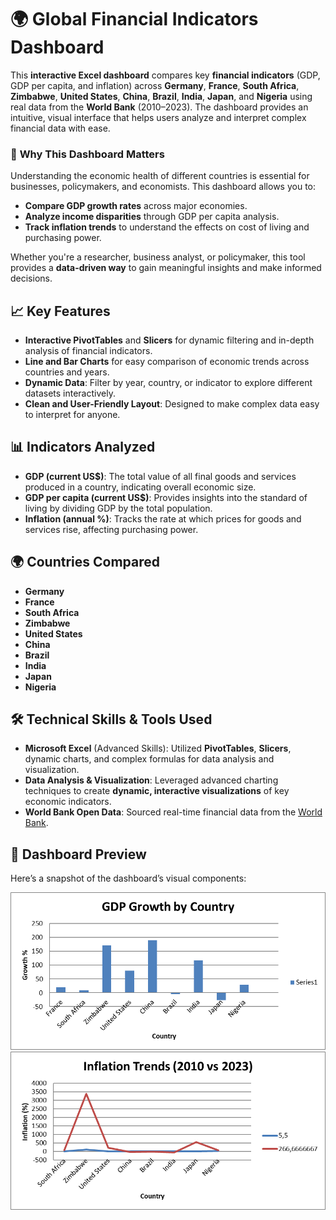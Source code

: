# 🌍 **Global Financial Indicators Dashboard**

This **interactive Excel dashboard** compares key **financial indicators** (GDP, GDP per capita, and inflation) across **Germany**, **France**, **South Africa**, **Zimbabwe**, **United States**, **China**, **Brazil**, **India**, **Japan**, and **Nigeria** using real data from the **World Bank** (2010–2023). The dashboard provides an intuitive, visual interface that helps users analyze and interpret complex financial data with ease.

### 🚀 **Why This Dashboard Matters**
Understanding the economic health of different countries is essential for businesses, policymakers, and economists. This dashboard allows you to:
- **Compare GDP growth rates** across major economies.
- **Analyze income disparities** through GDP per capita analysis.
- **Track inflation trends** to understand the effects on cost of living and purchasing power.

Whether you're a researcher, business analyst, or policymaker, this tool provides a **data-driven way** to gain meaningful insights and make informed decisions.

## 📈 **Key Features**
- **Interactive PivotTables** and **Slicers** for dynamic filtering and in-depth analysis of financial indicators.
- **Line and Bar Charts** for easy comparison of economic trends across countries and years.
- **Dynamic Data**: Filter by year, country, or indicator to explore different datasets interactively.
- **Clean and User-Friendly Layout**: Designed to make complex data easy to interpret for anyone.

## 📊 **Indicators Analyzed**
- **GDP (current US$)**: The total value of all final goods and services produced in a country, indicating overall economic size.
- **GDP per capita (current US$)**: Provides insights into the standard of living by dividing GDP by the total population.
- **Inflation (annual %)**: Tracks the rate at which prices for goods and services rise, affecting purchasing power.

## 🌍 **Countries Compared**
- **Germany**
- **France**
- **South Africa**
- **Zimbabwe**
- **United States**
- **China**
- **Brazil**
- **India**
- **Japan**
- **Nigeria**

## 🛠️ **Technical Skills & Tools Used**
- **Microsoft Excel** (Advanced Skills): Utilized **PivotTables**, **Slicers**, dynamic charts, and complex formulas for data analysis and visualization.
- **Data Analysis & Visualization**: Leveraged advanced charting techniques to create **dynamic, interactive visualizations** of key economic indicators.
- **World Bank Open Data**: Sourced real-time financial data from the [World Bank](https://data.worldbank.org).

## 📸 **Dashboard Preview**
Here’s a snapshot of the dashboard’s visual components:

![GDP Growth Chart](images/gdp_growth_chart.png)
![Inflation Comparison](images/inflation_chart.png)



